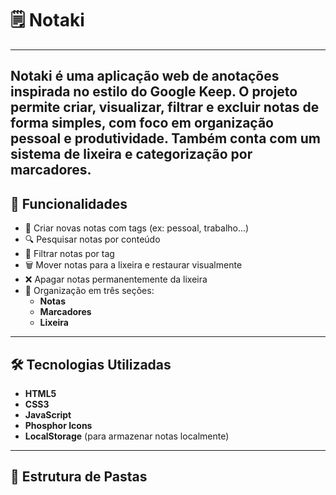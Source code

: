 # 🗒️ Notaki
---
Notaki é uma aplicação web de anotações inspirada no estilo do Google Keep. O projeto permite criar, visualizar, filtrar e excluir notas de forma simples, com foco em organização pessoal e produtividade. Também conta com um sistema de lixeira e categorização por marcadores.
---

## 📱 Funcionalidades

- 📝 Criar novas notas com tags (ex: pessoal, trabalho...)
- 🔍 Pesquisar notas por conteúdo
- 🎯 Filtrar notas por tag
- 🗑️ Mover notas para a lixeira e restaurar visualmente
- ❌ Apagar notas permanentemente da lixeira
- 📁 Organização em três seções:
  - **Notas**
  - **Marcadores**
  - **Lixeira**
---

## 🛠️ Tecnologias Utilizadas

- **HTML5**
- **CSS3**
- **JavaScript**
- **Phosphor Icons**
- **LocalStorage** (para armazenar notas localmente)
---

## 📂 Estrutura de Pastas

